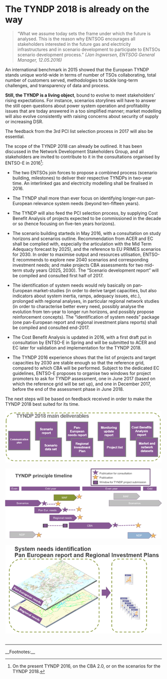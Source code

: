 # The TYNDP 2018 is already on the way

>“What we assume today sets the frame under which the future is analysed. This is the reason why ENTSOG encourages all stakeholders interested in the future gas and electricity infrastructures and in scenario development to participate to ENTSOs scenario development process.” 
><cite>(Jan Ingwersen, ENTSOG General Manager, 12.05.2016)  </cite>

An international benchmark in 2015 showed that the European TYNDP stands unique world-wide in terms of number of TSOs collaborating, total number of customers served, methodologies to tackle long-term challenges, and transparency of data and process. 

__Still, the TYNDP is a living object__, bound to evolve to meet stakeholders’ rising expectations. For instance, scenarios storylines will have to answer the still open questions about power system operation and profitability issues that are today answered in a too simplified manner; market modelling will also evolve consistently with raising concerns about security of supply or increasing DSR.

The feedback from the 3rd PCI list selection process in 2017 will also be essential. 

The scope of the TYNDP 2018 can already be outlined. It has been discussed in the Network Development Stakeholders Group, and all stakeholders are invited to contribute to it in the consultations organised by ENTSO-E in 2016[^6]:

-   The two ENTSOs join forces to propose a combined process (scenario building, milestones) to deliver their respective TYNDPs in two-year time. An interlinked gas and electricity modelling shall be finalised in 2016.

-   The TYNDP shall more than ever focus on identifying longer-run pan-European relevance system needs (beyond ten-fifteen years). 

-   The TYNDP will also feed the PCI selection process, by supplying Cost Benefit Analysis of projects expected to be commissioned in the decade or so (hence focusing on five-ten years horizons).

-   The scenario building starteds in May 2016, with a consultation on study horizons and scenarios outline. Recommendation from ACER and EC shall be complied with, especially the articulation with the Mid Term Adequacy forecast by 2025), and the reference to EU PRIMES scenarios for 2030. In order to maximise output and resources utilisation, ENTSO-E recommends to explore new 2040 scenarios and corresponding investment needs; and make projects CBA assessments for two mid-term study years (2025, 2030). The “Scenario development report” will be compiled and consulted first half of 2017.

-   The identification of system needs would rely basically on pan-European market-studies (in order to derive target capacities, but also indicators about system inertia, ramps, adequacy issues, etc.), prolonged with regional analyses, in particular regional network studies (in order to characterise better every need, possibly analyse the evolution from ten-year to longer run horizons, and possibly propose reinforcement concepts). The “identification of system needs” package (one pan-European report and regional investment plans reports) shall be compiled and consulted end-2017.

-   The Cost Benefit Analysis is updated in 2016, with a first draft put in consultation by ENTSO-E in Spring and will be submitted to ACER and EC later for validation and implementation for the TYNDP 2018.

-   The TYNDP 2016 experience shows that the list of projects and target capacities by 2030 are stable enough so that the reference grid, compared to which CBA will be performed. Subject to the dedicated EC guidelines, ENTSO-E proposes to organise two windows for project promoters to ask for TYNDP assessment, one in June 2017 (based on which the reference grid will be set up), and one in December 2017, before the end of the assessment phase in June 2018.

The next steps will be based on feedback received in order to make the TYNDP 2018 best suited for its time. 

![](../images/image21.png) &nbsp;
![](../images/image22.png) &nbsp;
![](../images/image23.png) &nbsp;


<hr>
__Footnotes:__

[^6]: On the present TYNDP 2016, on the CBA 2.0, or on the scenarios for the TYNDP 2018.

